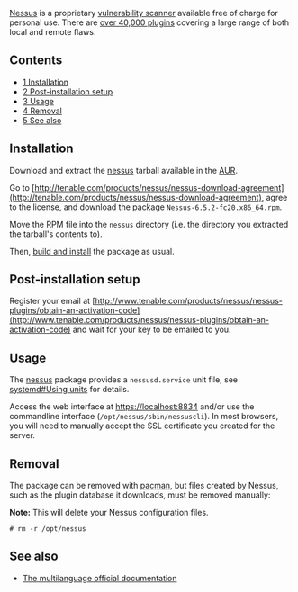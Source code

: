 [Nessus](https://en.wikipedia.org/wiki/Nessus_(software) "wikipedia:Nessus (software)") is a proprietary [vulnerability scanner](https://en.wikipedia.org/wiki/Vulnerability_scanner "wikipedia:Vulnerability scanner") available free of charge for personal use. There are [over 40,000 plugins](http://www.tenable.com/plugins/) covering a large range of both local and remote flaws.

## Contents

*   [1 Installation](#Installation)
*   [2 Post-installation setup](#Post-installation_setup)
*   [3 Usage](#Usage)
*   [4 Removal](#Removal)
*   [5 See also](#See_also)

## Installation

Download and extract the [nessus](https://aur.archlinux.org/packages/nessus/) tarball available in the [AUR](/index.php/AUR "AUR").

Go to [http://tenable.com/products/nessus/nessus-download-agreement](http://tenable.com/products/nessus/nessus-download-agreement), agree to the license, and download the package `Nessus-6.5.2-fc20.x86_64.rpm`.

Move the RPM file into the `nessus` directory (i.e. the directory you extracted the tarball's contents to).

Then, [build and install](/index.php/Arch_User_Repository#Installing_packages "Arch User Repository") the package as usual.

## Post-installation setup

Register your email at [http://www.tenable.com/products/nessus/nessus-plugins/obtain-an-activation-code](http://www.tenable.com/products/nessus/nessus-plugins/obtain-an-activation-code) and wait for your key to be emailed to you.

## Usage

The [nessus](https://aur.archlinux.org/packages/nessus/) package provides a `nessusd.service` unit file, see [systemd#Using units](/index.php/Systemd#Using_units "Systemd") for details.

Access the web interface at [https://localhost:8834](https://localhost:8834) and/or use the commandline interface (`/opt/nessus/sbin/nessuscli`). In most browsers, you will need to manually accept the SSL certificate you created for the server.

## Removal

The package can be removed with [pacman](/index.php/Pacman#Removing_packages "Pacman"), but files created by Nessus, such as the plugin database it downloads, must be removed manually:

**Note:** This will delete your Nessus configuration files.

```
# rm -r /opt/nessus

```

## See also

*   [The multilanguage official documentation](http://www.tenable.com/products/nessus/documentation)